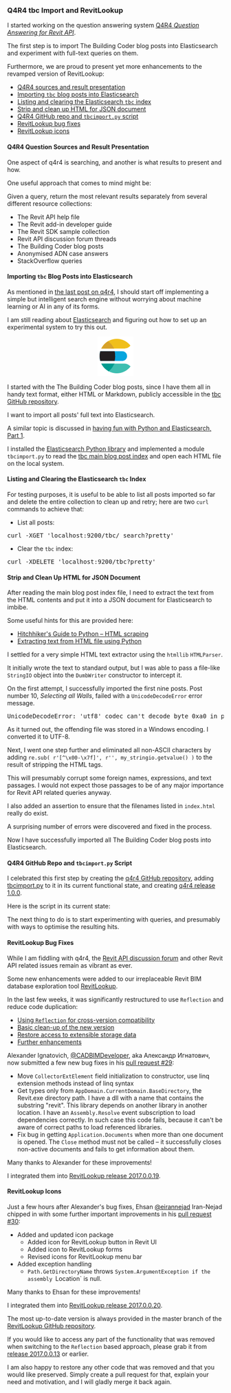 <head>
<meta http-equiv="Content-Type" content="text/html; charset=utf-8">
<link rel="stylesheet" type="text/css" href="bc.css">
<!-- <script src="run_prettify.js" type="text/javascript"></script> --> 
<script src="https://google-code-prettify.googlecode.com/svn/loader/run_prettify.js" type="text/javascript"></script>
</head>

<!---

Import blog posts into @ElasticsearchQA #RevitAPI @AutodeskRevit #aec #bim #dynamobim @AutodeskForge http://bit.ly/tbcimport_lookupicon
RevitLookup updated and with new icon #RevitAPI @AutodeskRevit #aec #bim #dynamobim @AutodeskForge http://bit.ly/tbcimport_lookupicon

I started working on the question answering system Q4R4 Question Answering for Revit API.
The first step is to import The Building Coder blog posts into Elasticsearch and experiment with full-text queries on them.
Furthermore, we are proud to present yet more enhancements to the revamped version of RevitLookup
&ndash; Q4R4 sources and result presentation
&ndash; Importing <code>tbc</code> blog posts into Elasticsearch
&ndash; Listing and clearing the Elasticsearch <code>tbc</code> index
&ndash; Strip and clean up HTML for JSON document
&ndash; Q4R4 GitHub repo and <code>tbcimport.py</code> script
&ndash; RevitLookup bug fixes
&ndash; RevitLookup icons...

-->

### Q4R4 tbc Import and RevitLookup 

I started working on the question answering
system [Q4R4 *Question Answering for Revit API*](http://thebuildingcoder.typepad.com/blog/2017/03/q4r4-revit-api-question-answering-system.html).

The first step is to import The Building Coder blog posts into Elasticsearch and experiment with full-text queries on them.

Furthermore, we are proud to present yet more enhancements to the revamped version of RevitLookup:

- [Q4R4 sources and result presentation](#2)
- [Importing `tbc` blog posts into Elasticsearch](#3)
- [Listing and clearing the Elasticsearch `tbc` index](#4)
- [Strip and clean up HTML for JSON document](#5)
- [Q4R4 GitHub repo and `tbcimport.py` script](#6)
- [RevitLookup bug fixes](#7)
- [RevitLookup icons](#8)




#### <a name="2"></a>Q4R4 Question Sources and Result Presentation

One aspect of q4r4 is searching, and another is what results to present and how.

One useful approach that comes to mind might be:

Given a query, return the most relevant results separately from several different resource collections:

- The Revit API help file
- The Revit add-in developer guide
- The Revit SDK sample collection
- Revit API discussion forum threads
- The Building Coder blog posts
- Anonymised ADN case answers
- StackOverflow queries

#### <a name="3"></a>Importing `tbc` Blog Posts into Elasticsearch

As mentioned
in [the last post on q4r4](http://thebuildingcoder.typepad.com/blog/2017/03/q4r4-revit-api-question-answering-system.html),
I should start off implementing a simple but intelligent search engine without worrying about machine learning or AI in any of its forms.

I am still reading
about [Elasticsearch](https://www.elastic.co/products/elasticsearch) and
figuring out how to set up an experimental system to try this out.

<center>
<img src="img/icon-elasticsearch-bb.png" alt="Elasticsearch" width="84"/>
</center>

I started with the The Building Coder blog posts, since I have them all in handy text format, either HTML or Markdown, publicly accessible in
the [tbc GitHub repository](https://github.com/jeremytammik/tbc).

I want to import all posts' full text into Elasticsearch.

A similar topic is discussed 
in [having fun with Python and Elasticsearch, Part 1](https://bitquabit.com/post/having-fun-python-and-elasticsearch-part-1/).

I installed the [Elasticsearch Python library](https://www.elastic.co/guide/en/elasticsearch/client/python-api/current/index.html) and
implemented a module `tbcimport.py` to read
the [tbc main blog post index](http://jeremytammik.github.io/tbc/a) and open each HTML file on the local system.


#### <a name="4"></a>Listing and Clearing the Elasticsearch `tbc` Index

For testing purposes, it is useful to be able to list all posts imported so far and delete the entire collection to clean up and retry; here are two `curl` commands to achieve that:

- List all posts:

<pre>
curl -XGET 'localhost:9200/tbc/_search?pretty'
</pre>

- Clear the `tbc` index:

<pre>
curl -XDELETE 'localhost:9200/tbc?pretty'
</pre>


#### <a name="5"></a>Strip and Clean Up HTML for JSON Document

After reading the main blog post index file, I need to extract the text from the HTML contents and put it into a JSON document for Elasticsearch to imbibe.

Some useful hints for this are provided here:

- [Hitchhiker's Guide to Python &ndash; HTML scraping](http://docs.python-guide.org/en/latest/scenarios/scrape/)
- [Extracting text from HTML file using Python](http://stackoverflow.com/questions/328356/extracting-text-from-html-file-using-python)

I settled for a very simple HTML text extractor using the `htmllib` `HTMLParser`.

It initially wrote the text to standard output, but I was able to pass a file-like `StringIO` object into the `DumbWriter` constructor to intercept it.

On the first attempt, I successfully imported the first nine posts.
Post number 10, *Selecting all Walls*, failed with a `UnicodeDecodeError` error message.

<pre>
UnicodeDecodeError: 'utf8' codec can't decode byte 0xa0 in position 2595: invalid start byte
</pre>

As it turned out, the offending file was stored in a Windows encoding.
I converted it to UTF-8.

Next, I went one step further and eliminated all non-ASCII characters by adding `re.sub( r'[^\x00-\x7f]', r'', my_stringio.getvalue() )` to the result of stripping the HTML tags.

This will presumably corrupt some foreign names, expressions, and text passages.
I would not expect those passages to be of any major importance for Revit API related queries anyway.

I also added an assertion to ensure that the filenames listed in `index.html` really do exist.

A surprising number of errors were discovered and fixed in the process.

Now I have successfully imported all The Building Coder blog posts into Elasticsearch.

#### <a name="6"></a>Q4R4 GitHub Repo and `tbcimport.py` Script

I celebrated this first step by creating
the [q4r4 GitHub repository](https://github.com/jeremytammik/q4r4),
adding [tbcimport.py](https://github.com/jeremytammik/q4r4/blob/master/tbcimport.py) to it in its current functional state, 
and creating [q4r4 release 1.0.0](https://github.com/jeremytammik/q4r4/releases/tag/1.0.0).

Here is the script in its current state:

<script src="https://gist.github.com/jeremytammik/d834055f2f4943c4bbe97beb85d803cc.js"></script>

The next thing to do is to start experimenting with queries, and presumably with ways to optimise the resulting hits.


#### <a name="7"></a>RevitLookup Bug Fixes

While I am fiddling with q4r4,
the [Revit API discussion forum](http://forums.autodesk.com/t5/revit-api-forum/bd-p/160) and 
other Revit API related issues remain as vibrant as ever.

Some new enhancements were added to our irreplaceable Revit BIM database exploration
tool [RevitLookup](https://github.com/jeremytammik/RevitLookup).

In the last few weeks, it was significantly restructured to use `Reflection` and reduce code duplication:

- [Using `Reflection` for cross-version compatibility](http://thebuildingcoder.typepad.com/blog/2017/02/revitlookup-using-reflection-for-cross-version-compatibility.html)
- [Basic clean-up of the new version](http://thebuildingcoder.typepad.com/blog/2017/02/revitlookup-with-reflection-cleanup.html)
- [Restore access to extensible storage data](http://thebuildingcoder.typepad.com/blog/2017/02/revitlookup-extensible-storage-restored.html#3)
- [Further enhancements](http://thebuildingcoder.typepad.com/blog/2017/03/revitlookup-enhancements-future-revit-and-other-api-news.html#8)

Alexander Ignatovich, [@CADBIMDeveloper](https://github.com/CADBIMDeveloper), aka Александр Игнатович,
now submitted a few new bug fixes in
his [pull request #29](https://github.com/jeremytammik/RevitLookup/pull/29/commits):

- Move `CollectorExtElement` field initialization to constructor, use linq extension methods instead of linq syntax
- Get types only from `AppDomain.CurrentDomain.BaseDirectory`, the Revit.exe directory path. 
I have a dll with a name that contains the substring "revit".
This library depends on another library in another location.
I have an `Assembly.Resolve` event subscription to load dependencies correctly.
In such case this code fails, because it can't be aware of correct paths to load referenced libraries.
- Fix bug in getting `Application.Documents` when more than one document is opened.
The `Close` method must not be called &ndash; it successfully closes non-active documents and fails to get information about them.

Many thanks to Alexander for these improvements!

I integrated them 
into [RevitLookup release 2017.0.0.19](https://github.com/jeremytammik/RevitLookup/releases/tag/2017.0.0.19).


#### <a name="8"></a>RevitLookup Icons

Just a few hours after Alexander's bug fixes,
Ehsan [@eirannejad](https://github.com/eirannejad) Iran-Nejad chipped in with some further important improvements in
his [pull request #30](https://github.com/jeremytammik/RevitLookup/pull/30/commits):

- Added and updated icon package
    - Added icon for RevitLookup button in Revit UI
    - Added icon to RevitLookup forms
    - Revised icons for RevitLookup menu bar
- Added exception handling
    - `Path.GetDirectoryName` throws `System.ArgumentException if the assembly `Location` is null.

Many thanks to Ehsan for these improvements!

I integrated them 
into [RevitLookup release 2017.0.0.20](https://github.com/jeremytammik/RevitLookup/releases/tag/2017.0.0.20).

The most up-to-date version is always provided in the master branch of 
the [RevitLookup GitHub repository](https://github.com/jeremytammik/RevitLookup).

If you would like to access any part of the functionality that was removed when switching to the `Reflection` based approach, please grab it
from [release 2017.0.0.13](https://github.com/jeremytammik/RevitLookup/releases/tag/2017.0.0.13) or earlier.

I am also happy to restore any other code that was removed and that you would like preserved.
Simply create a pull request for that, explain your need and motivation, and I will gladly merge it back again.
